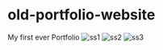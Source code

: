 # old-portfolio-website
My first ever Portfolio
![ss1](https://user-images.githubusercontent.com/87216333/206898480-ffc58610-2728-4c3c-8145-b9682d5a8a7f.png)
![ss2](https://user-images.githubusercontent.com/87216333/206898504-d51720a8-ea1b-4776-b58c-1502a0fdf9c5.png)
![ss3](https://user-images.githubusercontent.com/87216333/206898509-6f6fd528-fbb0-4fd5-9bbc-fc7adb7c6cbb.png)
